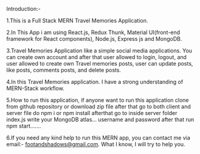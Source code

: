 

 Introduction:-

 1.This is a Full Stack MERN Travel Memories Application.

 2.In This App i am using React.js, Redux Thunk, Material UI(front-end framework for React components), Node.js, Express js and MongoDB.

 3.Travel Memories Application like a simple social media  applications. You can create own account and after that user allowed to login, logout, and user allowed to create own Travel memories posts, user can update posts, like posts, comments posts, and delete posts. 

4.In this Travel Memories application. I have a strong understanding of MERN-Stack workflow.

5.How to run this application, if anyone want to run this application clone from github repository or download zip file after that go to both client and server file do  npm i or npm install afterthat go to inside server folder index.js write your MongoDB atlas... username and password after that run npm start....... 

6.If you need any kind help to run this MERN app, you can contact me via email:- footandshadows@gmail.com. What I know, I will try to help you.



